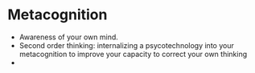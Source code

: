 # Metacognition

- Awareness of your own mind.
- Second order thinking: internalizing a psycotechnology into your metacognition to improve your capacity to correct your own thinking
- 